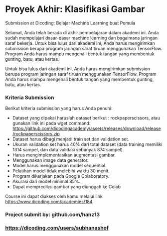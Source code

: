 # Proyek Akhir: Klasifikasi Gambar
Submission at Dicoding: Belajar Machine Learning buat Pemula

Selamat, Anda telah berada di akhir pembelajaran dalam akademi ini. Anda sudah mempelajari dasar-dasar machine learning dan bagaimana jaringan saraf bekerja. Untuk bisa lulus dari akademi ini, Anda harus mengirimkan submission berupa program jaringan saraf tiruan menggunakan TensorFlow. Program Anda harus mampu mengenali bentuk tangan yang membentuk gunting, batu, atau kertas.

Untuk bisa lulus dari akademi ini, Anda harus mengirimkan submission berupa program jaringan saraf tiruan menggunakan TensorFlow. Program Anda harus mampu mengenali bentuk tangan yang membentuk gunting, batu, atau kertas.

### Kriteria Submission
Berikut kriteria submission yang harus Anda penuhi:

* Dataset yang dipakai haruslah dataset berikut : rockpaperscissors, atau gunakan link ini pada wget command: https://github.com/dicodingacademy/assets/releases/download/release/rockpaperscissors.zip
* Dataset harus dibagi menjadi train set dan validation set.
* Ukuran validation set harus 40% dari total dataset (data training memiliki 1314 sampel, dan data validasi sebanyak 874 sampel).
* Harus mengimplementasikan augmentasi gambar.
* Menggunakan image data generator.
* Model harus menggunakan model sequential.
* Pelatihan model tidak melebihi waktu 30 menit.
* Program dikerjakan pada Google Colaboratory.
* Akurasi dari model minimal 85%.
* Dapat memprediksi gambar yang diunggah ke Colab

Course ini dapat diakses oleh kamu melalui link https://www.dicoding.com/academies/184

### Project submit by: github.com/hanz13
### https://dicoding.com/users/subhanashof


